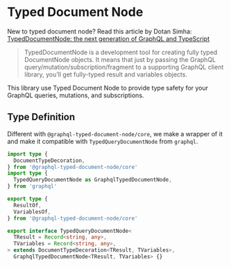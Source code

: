 # Typed Document Node

New to typed document node? Read this article by Dotan Simha: [TypedDocumentNode: the next generation of GraphQL and TypeScript](https://the-guild.dev/blog/typed-document-node)

> TypedDocumentNode is a development tool for creating fully typed DocumentNode objects. It means that just by passing the GraphQL query/mutation/subscription/fragment to a supporting GraphQL client library, you’ll get fully-typed result and variables objects.

This library use Typed Document Node to provide type safety for your GraphQL queries, mutations, and subscriptions.

## Type Definition

Different with `@graphql-typed-document-node/core`, we make a wrapper of it and make it compatible with `TypedQueryDocumentNode` from `graphql`.

```ts
import type {
  DocumentTypeDecoration,
} from '@graphql-typed-document-node/core'
import type {
  TypedQueryDocumentNode as GraphqlTypedDocumentNode,
} from 'graphql'

export type {
  ResultOf,
  VariablesOf,
} from '@graphql-typed-document-node/core'

export interface TypedQueryDocumentNode<
  TResult = Record<string, any>,
  TVariables = Record<string, any>,
> extends DocumentTypeDecoration<TResult, TVariables>,
  GraphqlTypedDocumentNode<TResult, TVariables> {}
```
